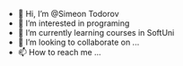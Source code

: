 - 👋 Hi, I’m @Simeon Todorov
- 👀 I’m interested in programing
- 🌱 I’m currently learning courses in SoftUni
- 💞️ I’m looking to collaborate on ...
- 📫 How to reach me ...

<!---
SimeonT11/SimeonT11 is a ✨ special ✨ repository because its `README.md` (this file) appears on your GitHub profile.
You can click the Preview link to take a look at your changes.
--->
